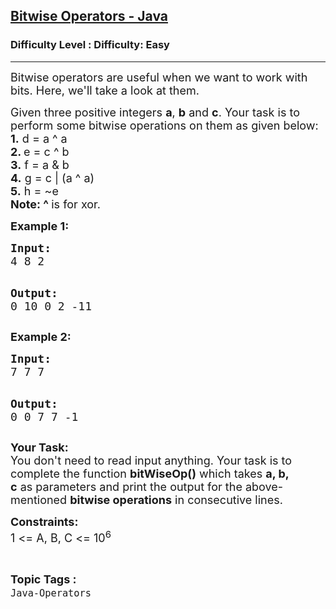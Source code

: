 <h2><a href="https://www.geeksforgeeks.org/problems/bitwise-operators-java/1?page=1&status=unsolved&sortBy=accuracy">Bitwise Operators - Java</a></h2><h3>Difficulty Level : Difficulty: Easy</h3><hr><div class="problems_problem_content__Xm_eO"><p><span style="font-size:18px">Bitwise operators are useful when we want to work with bits. Here, we'll take a look at them.</span></p>

<p><span style="font-size:18px">Given three positive integers <strong>a</strong>, <strong>b</strong> and <strong>c</strong>. Your task is to perform some bitwise operations on them as given below:<br>
<strong>1.</strong> d = a ^ a<br>
<strong>2. </strong>e = c ^ b<br>
<strong>3.</strong> f = a &amp; b<br>
<strong>4.</strong> g = c | (a ^ a)<br>
<strong>5.</strong>&nbsp;h&nbsp;= ~e<br>
<strong>Note: ^ </strong>is for xor.</span></p>

<p><strong><span style="font-size:18px">Example 1:</span></strong></p>

<div class="problemQuestion">
<div class="problemQuestion">
<pre><span style="font-size:18px"><strong>Input:</strong>
4 8 2</span>

<span style="font-size:18px"><strong>Output:</strong></span>
<span style="font-size:18px">0
10
0
2
-11</span></pre>

<p><strong><span style="font-size:18px">Example 2:</span></strong></p>

<div class="problemQuestion">
<div class="problemQuestion">
<pre><span style="font-size:18px"><strong>Input:</strong>
7 7 7</span>

<span style="font-size:18px"><strong>Output:</strong></span>
<span style="font-size:18px">0
0
7
7
-1</span></pre>
</div>
</div>
</div>

<p><span style="font-size:18px"><strong>Your Task:</strong><br>
You don't need to read input&nbsp;anything. Your task is to complete the function <strong>bitWiseOp()</strong>&nbsp;which takes <strong>a, b, c</strong>&nbsp;as&nbsp;parameters&nbsp;and print the output for the above-mentioned <strong>bitwise operations</strong>&nbsp;in consecutive lines.</span></p>

<p><span style="font-size:18px"><strong>Constraints:</strong><br>
1 &lt;= A, B, C &lt;= 10<sup>6</sup></span>&nbsp;</p>
</div>
</div><br><p><span style=font-size:18px><strong>Topic Tags : </strong><br><code>Java-Operators</code>&nbsp;